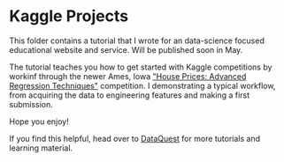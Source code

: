 # Kaggle Projects

This folder contains a tutorial that I wrote for an data-science focused educational website and service.
Will be published soon in May. 

The tutorial teaches you how to get started with Kaggle competitions by workinf through the newer Ames, Iowa ["House Prices: Advanced Regression Techniques"](https://www.kaggle.com/c/house-prices-advanced-regression-techniques) competition. 
I demonstrating a typical workflow, from acquiring the data to engineering features and making a first submission. 

Hope you enjoy!

If you find this helpful, head over to [DataQuest](dataquest.io) for more tutorials and learning material.

